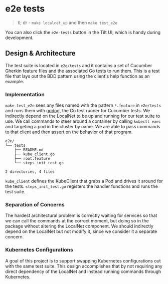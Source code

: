 e2e tests
=========

> tl; dr - `make localnet_up` and then `make test_e2e` 

You can also click the `e2e-tests` button in the Tilt UI, which is handy during development.

## Design & Architecture

The test suite is located in `e2e/tests` and it contains a set of Cucumber Gherkin feature files and the associated Go tests to run them. This is a test file that lays out the BDD pattern using the client's help function as an example.

### Implementation 

`make test_e2e` sees any files named with the pattern `*.feature` in `e2e/tests` and runs them with [godog](https://github.com/cucumber/godog), the Go test runner for Cucumber tests. We indirectly depend on the LocalNet to be up and running for our test suite to use. We call commands to steer around a container by calling `kubectl exec` and targeting a pod in the cluster by name. We are able to pass commands to that client and then assert on the behavior of that program.

```
e2e/
└── tests
    ├── README.md
    ├── kube_client.go
    ├── root.feature
    └── steps_init_test.go

2 directories, 4 files
```

`kube_client` defines the KubeClient that grabs a Pod and drives it around for the tests.
`steps_init_test.go` registers the handler functions and runs the test suite.

### Separation of Concerns

The hardest architectural problem is correctly waiting for services so that we can call the commands at the correct moment, but doing so in the package without altering the LocalNet component. We should indirectly depend on the LocalNet but not modify it, since we consider it a separate concern.

### Kubernetes Configurations

A goal of this project is to support swapping Kubernetes configurations out with the same test suite. This design accomplishes that by not requiring any direct dependency of the LocalNet and instead running commands through Kubernetes. 